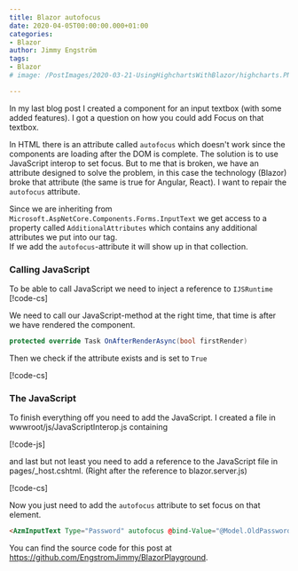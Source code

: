 ```yaml
---
title: Blazor autofocus
date: 2020-04-05T00:00:00.000+01:00
categories:
- Blazor
author: Jimmy Engström
tags:
- Blazor
# image: /PostImages/2020-03-21-UsingHighchartsWithBlazor/highcharts.PNG

---
```


In my last blog post I created a component for an input textbox (with some added features).
I got a question on how you could add Focus on that textbox.

In HTML there is an attribute called ```autofocus``` which doesn't work since the components are loading after the DOM is complete.
The solution is to use JavaScript interop to set focus.
But to me that is broken, we have an attribute designed to solve the problem, in this case the technology (Blazor) broke that attribute (the same is true for Angular, React).
I want to repair the ```autofocus``` attribute.

Since we are inheriting from ```Microsoft.AspNetCore.Components.Forms.InputText``` we get access to a property called ```AdditionalAttributes``` which contains any additional attributes we put into our tag.  
If we add the ```autofocus```-attribute it will show up in that collection.

### Calling JavaScript

To be able to call JavaScript we need to inject a reference to ```IJSRuntime```
[!code-cs[](https://raw.githubusercontent.com/EngstromJimmy/BlazorPlayground/master/BlazorPlayground/BlazorPlayground/Components/AzmInputText.razor?name=JavaScriptInterop)]

We need to call our JavaScript-method at the right time, that time is after we have rendered the component.

``` cs
protected override Task OnAfterRenderAsync(bool firstRender)
```

Then we check if the attribute exists and is set to ```True```

[!code-cs[](https://raw.githubusercontent.com/EngstromJimmy/BlazorPlayground/master/BlazorPlayground/BlazorPlayground/Components/AzmInputText.razor?name=Autofocus)]

### The JavaScript

To finish everything off you need to add the JavaScript.
I created a file in wwwroot/js/JavaScriptInterop.js containing

[!code-js[](https://raw.githubusercontent.com/EngstromJimmy/BlazorPlayground/master/BlazorPlayground/BlazorPlayground/wwwroot/js/JavaScriptInterop.js?name=SetFocus)]

and last but not least you need to add a reference to the JavaScript file in pages/_host.cshtml.
(Right after the reference to blazor.server.js)


[!code-cs[](https://raw.githubusercontent.com/EngstromJimmy/BlazorPlayground/master/BlazorPlayground/BlazorPlayground/Pages/_Host.cshtml?name=AddJavaScriptInterop)]

Now you just need to add the ```autofocus``` attribute to set focus on that element.

``` html
<AzmInputText Type="Password" autofocus @bind-Value="@Model.OldPassword" />
```

You can find the source code for this post at https://github.com/EngstromJimmy/BlazorPlayground.